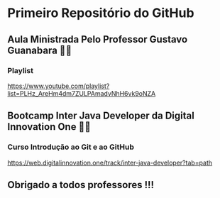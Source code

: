 # Primeiro Repositório do GitHub

## Aula Ministrada Pelo Professor Gustavo Guanabara :man_teacher:

### Playlist

https://www.youtube.com/playlist?list=PLHz_AreHm4dm7ZULPAmadvNhH6vk9oNZA

## Bootcamp Inter Java Developer da Digital Innovation One :man_teacher:

### Curso Introdução ao Git e ao GitHub

https://web.digitalinnovation.one/track/inter-java-developer?tab=path


## Obrigado a todos professores !!!


